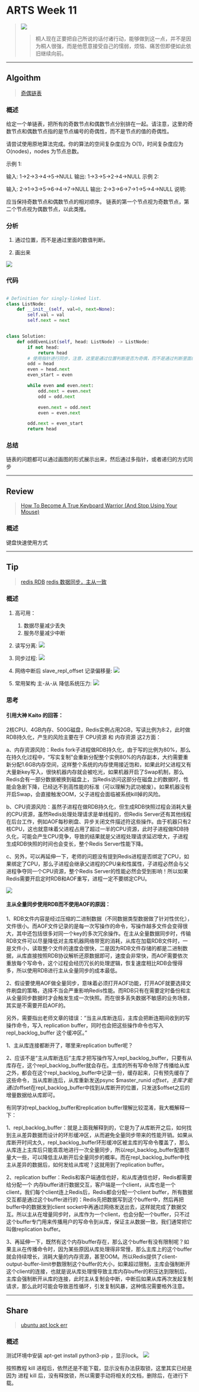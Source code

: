 # ARTS Week 11
>![](http://image.photocnc.com/photocnc/2020-04/15/202004151046469516.Jpeg.w1680.jpg)
>> 桐人现在正要把自己所说的话付诸行动，能够做到这一点，并不是因为桐人很强，而是他愿意接受自己的懦弱，烦恼、痛苦但即便如此依旧继续向前。


***
## Algoithm
> [奇偶链表](https://leetcode-cn.com/problems/odd-even-linked-list)

### 概述
给定一个单链表，把所有的奇数节点和偶数节点分别排在一起。请注意，这里的奇数节点和偶数节点指的是节点编号的奇偶性，而不是节点的值的奇偶性。

请尝试使用原地算法完成。你的算法的空间复杂度应为 O(1)，时间复杂度应为 O(nodes)，nodes 为节点总数。

示例 1:

输入: 1->2->3->4->5->NULL
输出: 1->3->5->2->4->NULL
示例 2:

输入: 2->1->3->5->6->4->7->NULL
输出: 2->3->6->7->1->5->4->NULL
说明:

应当保持奇数节点和偶数节点的相对顺序。
链表的第一个节点视为奇数节点，第二个节点视为偶数节点，以此类推。


### 分析
1. 通过位置，而不是通过里面的数值判断。

2. 画出来

![](https://pic.leetcode-cn.com/00bd1d974b5a2e6d7d4faf0d5baad1c691f4ed8963cb1b7133d1112bad4c5e86-image.png)
### 代码

```python

# Definition for singly-linked list.
class ListNode:
    def __init__(self, val=0, next=None):
        self.val = val
        self.next = next


class Solution:
    def oddEvenList(self, head: ListNode) -> ListNode:
        if not head:
            return head
        # 使用指针进行同步，注意，这里是通过位置判断是否为奇偶，而不是通过判断里面的位置来进行判断。
        odd = head
        even = head.next
        even_start = even

        while even and even.next:
            odd.next = even.next
            odd = odd.next

            even.next = odd.next
            even = even.next

        odd.next = even_start
        return head

```


### 总结
链表的问题都可以通过画图的形式展示出来，然后通过多指针，或者递归的方式同步


***
## Review
> [How To Become A True Keyboard Warrior (And Stop Using Your Mouse)](https://levelup.gitconnected.com/how-to-become-a-true-keyboard-warrior-and-stop-using-your-mouse-a87cd29c5801)

### 概述
键盘快速使用方式

***
## Tip
> [redis RDB](https://time.geekbang.org/column/article/271839)
> [redis 数据同步，主从一致](https://time.geekbang.org/column/article/272852)

### 概述

1. 高可用：
    1. 数据尽量减少丢失
    2. 服务尽量减少中断

2. 读写分离:
![](https://static001.geekbang.org/resource/image/80/2f/809d6707404731f7e493b832aa573a2f.jpg)

3. 同步过程:
![](https://static001.geekbang.org/resource/image/63/a1/63d18fd41efc9635e7e9105ce1c33da1.jpg)

4. 网络中断后 slave_repl_offset 记录偏移量:
![](https://static001.geekbang.org/resource/image/13/37/13f26570a1b90549e6171ea24554b737.jpg)

4. 常用架构 主-从-从 降低系统压力:
![](https://static001.geekbang.org/resource/image/40/45/403c2ab725dca8d44439f8994959af45.jpg)


### 思考

#### **引用大神 Kaito 的回答：**

2核CPU、4GB内存、500G磁盘，Redis实例占用2GB，写读比例为8:2，此时做RDB持久化，产生的风险主要在于 CPU资源 和 内存资源 这2方面：

a、内存资源风险：Redis fork子进程做RDB持久化，由于写的比例为80%，那么在持久化过程中，“写实复制”会重新分配整个实例80%的内存副本，大约需要重新分配1.6GB内存空间，这样整个系统的内存使用接近饱和，如果此时父进程又有大量新key写入，很快机器内存就会被吃光，如果机器开启了Swap机制，那么Redis会有一部分数据被换到磁盘上，当Redis访问这部分在磁盘上的数据时，性能会急剧下降，已经达不到高性能的标准（可以理解为武功被废）。如果机器没有开启Swap，会直接触发OOM，父子进程会面临被系统kill掉的风险。

b、CPU资源风险：虽然子进程在做RDB持久化，但生成RDB快照过程会消耗大量的CPU资源，虽然Redis处理处理请求是单线程的，但Redis Server还有其他线程在后台工作，例如AOF每秒刷盘、异步关闭文件描述符这些操作。由于机器只有2核CPU，这也就意味着父进程占用了超过一半的CPU资源，此时子进程做RDB持久化，可能会产生CPU竞争，导致的结果就是父进程处理请求延迟增大，子进程生成RDB快照的时间也会变长，整个Redis Server性能下降。

c、另外，可以再延伸一下，老师的问题没有提到Redis进程是否绑定了CPU，如果绑定了CPU，那么子进程会继承父进程的CPU亲和性属性，子进程必然会与父进程争夺同一个CPU资源，整个Redis Server的性能必然会受到影响！所以如果Redis需要开启定时RDB和AOF重写，进程一定不要绑定CPU。

![](https://s1.ax1x.com/2020/10/19/0vb2Yn.png)


#### **主从全量同步使用RDB而不使用AOF的原因：**

1、RDB文件内容是经过压缩的二进制数据（不同数据类型数据做了针对性优化），文件很小。而AOF文件记录的是每一次写操作的命令，写操作越多文件会变得很大，其中还包括很多对同一个key的多次冗余操作。在主从全量数据同步时，传输RDB文件可以尽量降低对主库机器网络带宽的消耗，从库在加载RDB文件时，一是文件小，读取整个文件的速度会很快，二是因为RDB文件存储的都是二进制数据，从库直接按照RDB协议解析还原数据即可，速度会非常快，而AOF需要依次重放每个写命令，这个过程会经历冗长的处理逻辑，恢复速度相比RDB会慢得多，所以使用RDB进行主从全量同步的成本最低。

2、假设要使用AOF做全量同步，意味着必须打开AOF功能，打开AOF就要选择文件刷盘的策略，选择不当会严重影响Redis性能。而RDB只有在需要定时备份和主从全量同步数据时才会触发生成一次快照。而在很多丢失数据不敏感的业务场景，其实是不需要开启AOF的。

另外，需要指出老师文章的错误：“当主从库断连后，主库会把断连期间收到的写操作命令，写入 replication buffer，同时也会把这些操作命令也写入 repl_backlog_buffer 这个缓冲区。”

1、主从库连接都断开了，哪里来replication buffer呢？

2、应该不是“主从库断连后”主库才把写操作写入repl_backlog_buffer，只要有从库存在，这个repl_backlog_buffer就会存在。主库的所有写命令除了传播给从库之外，都会在这个repl_backlog_buffer中记录一份，缓存起来，只有预先缓存了这些命令，当从库断连后，从库重新发送psync $master_runid $offset，主库才能通过$offset在repl_backlog_buffer中找到从库断开的位置，只发送$offset之后的增量数据给从库即可。

有同学对repl_backlog_buffer和replication buffer理解比较混淆，我大概解释一下：

1、repl_backlog_buffer：就是上面我解释到的，它是为了从库断开之后，如何找到主从差异数据而设计的环形缓冲区，从而避免全量同步带来的性能开销。如果从库断开时间太久，repl_backlog_buffer环形缓冲区被主库的写命令覆盖了，那么从库连上主库后只能乖乖地进行一次全量同步，所以repl_backlog_buffer配置尽量大一些，可以降低主从断开后全量同步的概率。而在repl_backlog_buffer中找主从差异的数据后，如何发给从库呢？这就用到了replication buffer。

2、replication buffer：Redis和客户端通信也好，和从库通信也好，Redis都需要给分配一个 内存buffer进行数据交互，客户端是一个client，从库也是一个client，我们每个client连上Redis后，Redis都会分配一个client buffer，所有数据交互都是通过这个buffer进行的：Redis先把数据写到这个buffer中，然后再把buffer中的数据发到client socket中再通过网络发送出去，这样就完成了数据交互。所以主从在增量同步时，从库作为一个client，也会分配一个buffer，只不过这个buffer专门用来传播用户的写命令到从库，保证主从数据一致，我们通常把它叫做replication buffer。

3、再延伸一下，既然有这个内存buffer存在，那么这个buffer有没有限制呢？如果主从在传播命令时，因为某些原因从库处理得非常慢，那么主库上的这个buffer就会持续增长，消耗大量的内存资源，甚至OOM。所以Redis提供了client-output-buffer-limit参数限制这个buffer的大小，如果超过限制，主库会强制断开这个client的连接，也就是说从库处理慢导致主库内存buffer的积压达到限制后，主库会强制断开从库的连接，此时主从复制会中断，中断后如果从库再次发起复制请求，那么此时可能会导致恶性循环，引发复制风暴，这种情况需要格外注意。


***
## Share
>[ubuntu apt lock err](https://phoenixnap.com/kb/fix-could-not-get-lock-error-ubuntu)

### 概述
测试环境中安装 apt-get install python3-pip ，显示lock。
![](https://s1.ax1x.com/2020/10/19/0zmaTg.png)

按照教程 kill 进程后，依然还是不能下载，显示没有办法获取锁，这里其实已经是因为 进程 kill 后，没有释放锁，所以需要手动将相关的文档，删除后，在进行下载。


